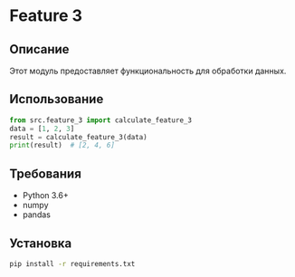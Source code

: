 # Feature 3
## Описание
Этот модуль предоставляет функциональность для обработки данных.
## Использование
```python
from src.feature_3 import calculate_feature_3
data = [1, 2, 3]
result = calculate_feature_3(data)
print(result)  # [2, 4, 6]
```
## Требования
- Python 3.6+
- numpy
- pandas
## Установка
```bash
pip install -r requirements.txt
```